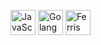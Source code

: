 <p>
  <img src="https://cdn.jsdelivr.net/gh/devicons/devicon@latest/icons/javascript/javascript-original.svg" height="40" alt="JavaScript"/>
  <img src="https://cdn.jsdelivr.net/gh/devicons/devicon@latest/icons/go/go-original.svg" height="40" alt="Golang"/>
  <img src="https://www.rustacean.net/assets/rustacean-flat-happy.svg" height="40" alt="Ferris the crab (Rust mascot)"/>
<p/>
